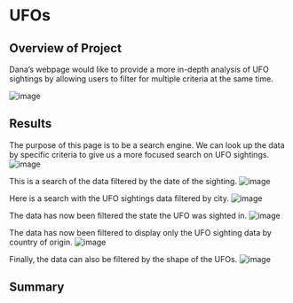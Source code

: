 # UFOs

## Overview of Project
Dana’s webpage would like to provide a more in-depth analysis of UFO sightings by allowing users to filter for multiple criteria at the same time.  
  
![image](https://user-images.githubusercontent.com/86776606/199352293-73b5122f-6d87-45ee-9168-1600640994d8.png)  




## Results
The purpose of this page is to be a search engine. We can look up the data by specific criteria to give us a more focused search on UFO sightings. 
![image](https://user-images.githubusercontent.com/86776606/199351497-81d2afcd-f17a-4c77-8526-cc9cd831aabe.png)  
  
  
  
This is a search of the data filtered by the date of the sighting.
![image](https://user-images.githubusercontent.com/86776606/199352635-1e396b92-52e6-4256-87c3-bbc6685e8f3e.png)  
  
  
  
Here is a search with the UFO sightings data filtered by city.
![image](https://user-images.githubusercontent.com/86776606/199352193-4a380eb5-c1f2-4243-b651-a9d327c660ae.png)  
  
  
  
The data has now been filtered the state the UFO was sighted in.
![image](https://user-images.githubusercontent.com/86776606/199352943-88047fcd-c25b-4a4a-9886-5b2a8357cfd2.png)  
  
  
  
The data has now been filtered to display only the UFO sighting data by country of origin. 
![image](https://user-images.githubusercontent.com/86776606/199353266-a92803d9-8dcb-4e63-bb41-9693b5d11f27.png)  
  
  
  
Finally, the data can also be filtered by the shape of the UFOs.
![image](https://user-images.githubusercontent.com/86776606/199353808-0ccdb71a-b878-4222-8856-77978825e62b.png)  

  
  
## Summary
